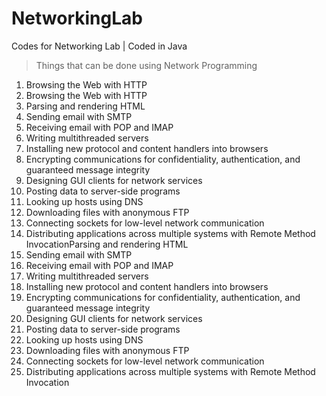 # NetworkingLab
Codes for Networking Lab | Coded in Java
> Things that can be done using Network Programming

1. Browsing the Web with HTTP
1. Browsing the Web with HTTP
1. Parsing and rendering HTML
1. Sending email with SMTP
1. Receiving email with POP and IMAP
1. Writing multithreaded servers
1. Installing new protocol and content handlers into browsers
1. Encrypting communications for confidentiality, authentication, and guaranteed message integrity
1. Designing GUI clients for network services
1. Posting data to server-side programs
1. Looking up hosts using DNS
1. Downloading files with anonymous FTP
1. Connecting sockets for low-level network communication
1. Distributing applications across multiple systems with Remote Method InvocationParsing and rendering HTML
1. Sending email with SMTP
1. Receiving email with POP and IMAP
1. Writing multithreaded servers
1. Installing new protocol and content handlers into browsers
1. Encrypting communications for confidentiality, authentication, and guaranteed
message integrity
1. Designing GUI clients for network services
1. Posting data to server-side programs
1. Looking up hosts using DNS
1. Downloading files with anonymous FTP
1. Connecting sockets for low-level network communication
1. Distributing applications across multiple systems with Remote Method Invocation

